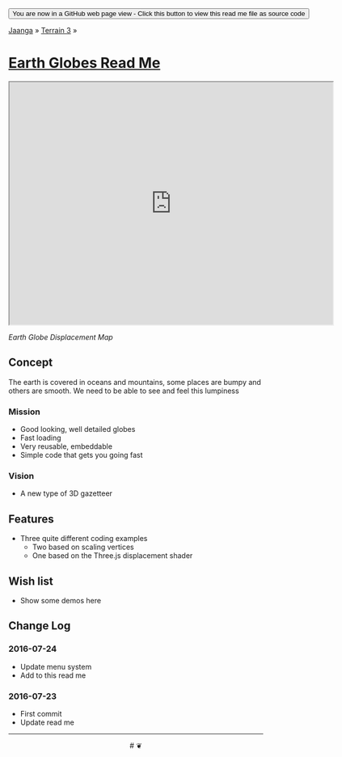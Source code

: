 <span style=display:none; >
[You are now in a GitHub source code view - click this link to view this read me file as a web page]
( http://jaanga.github.io/terrain3/globes/ "View file as a web page." ) </span>
<input onclick=window.location.href='https://github.com/jaanga/jaanga.github.io/tree/master/terrain3/globes/'; type=button  value='You are now in a GitHub web page view - Click this button to view this read me file as source code' />

[Jaanga]( http://jaanga.github.io ) » [Terrain 3]( http://jaanga.github.io/terrain3/  ) »


[Earth Globes Read Me]( https://jaanga.github.io/terrain3/globes/index.html#readme.md )
===

<img src="" style=display:none; width=800 >

<iframe src=https://jaanga.github.io/terrain3/globes/earth-globe-displacement/index.html width=640px height=480px ></iframe>

_Earth Globe Displacement Map_


## Concept

The earth is covered in oceans and mountains, some places are bumpy and others are smooth.
We need to be able to see and feel this lumpiness

### Mission

* Good looking, well detailed globes
* Fast loading
* Very reusable, embeddable
* Simple code that gets you going fast


### Vision

* A new type of 3D gazetteer

## Features

* Three quite different coding examples
	* Two based on scaling vertices
	* One based on the Three.js displacement shader

## Wish list

* Show some demos here


## Change Log

### 2016-07-24

* Update menu system
* Add to this read me

### 2016-07-23

* First commit
* Update read me


***

<center title="dingbat" >
# <a href=javascript:window.scrollTo(0,0); style=text-decoration:none; > ❦ </a>
</center>